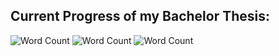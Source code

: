 ## Current Progress of my Bachelor Thesis:

![Word Count](https://img.shields.io/badge/Anzahl%20Wörter-20-blue.svg)
![Word Count](https://img.shields.io/badge/Tabellen/Abbildungen-0-orange.svg)
![Word Count](https://img.shields.io/badge/Anzahl%20Seiten-9-green.svg)
